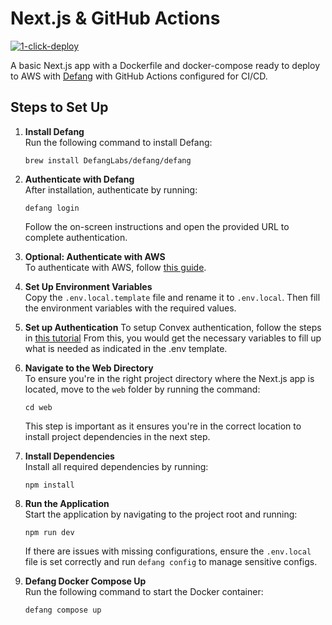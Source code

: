 
# Next.js & GitHub Actions

[![1-click-deploy](https://defang.io/deploy-with-defang.png)](https://portal.defang.dev/redirect?url=https%3A%2F%2Fgithub.com%2Fnew%3Ftemplate_name%3Dsample-nextjs-github-actions-template%26template_owner%3DDefangSamples)

A basic Next.js app with a Dockerfile and docker-compose ready to deploy to AWS with [Defang](https://defang.io) with GitHub Actions configured for CI/CD.

## Steps to Set Up

1. **Install Defang**  
   Run the following command to install Defang:
   ```
   brew install DefangLabs/defang/defang
   ```

2. **Authenticate with Defang**  
   After installation, authenticate by running:
   ```
   defang login
   ```

   Follow the on-screen instructions and open the provided URL to complete authentication.

3. **Optional: Authenticate with AWS**  
   To authenticate with AWS, follow [this guide](https://docs.aws.amazon.com/cli/latest/userguide/cli-chap-configure.html).

4. **Set Up Environment Variables**  
   Copy the `.env.local.template` file and rename it to `.env.local`. Then fill the environment variables with the required values.

5. **Set up Authentication**
   To setup Convex authentication, follow the steps in [this tutorial](https://labs.convex.dev/auth/config/oauth)
   From this, you would get the necessary variables to fill up what is needed as indicated in the .env template. 

5. **Navigate to the Web Directory**  
    To ensure you're in the right project directory where the Next.js app is located, move to the `web` folder by running the command:
    ```
    cd web
    ```
    This step is important as it ensures you're in the correct location to install project dependencies in the next step.


6. **Install Dependencies**  
   Install all required dependencies by running:
   ```
   npm install
   ```

7. **Run the Application**  
   Start the application by navigating to the project root and running:
   ```
   npm run dev
   ```

   If there are issues with missing configurations, ensure the `.env.local` file is set correctly and run `defang config` to manage sensitive configs.

8. **Defang Docker Compose Up**  
   Run the following command to start the Docker container:
   ```
   defang compose up
   ```